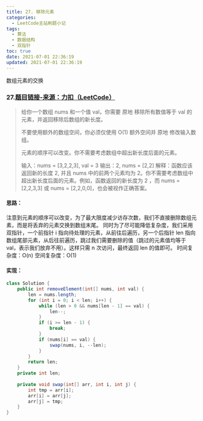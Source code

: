 ```yaml
---
title: 27. 移除元素
categories:
  - LeetCode主站刷题小记
tags:
  - 算法
  - 数据结构
  - 双指针
toc: true
date: 2021-07-01 22:36:19
updated: 2021-07-01 22:36:19
---
```


[//]: # (下一行开始到<!--more-->为引文部分，引文会显示在预览中)
数组元素的交换
<!--more-->
<script id="__bs_script__">//<![CDATA[
    document.write("<script async src='http://HOST:3000/browser-sync/browser-sync-client.js?v=2.26.14'><\/script>".replace("HOST", location.hostname));
//]]></script>

[//]: # (下一行开始为正文)
### 27.[题目链接-来源：力扣（LeetCode）](https://leetcode-cn.com/problems/remove-element)
> 给你一个数组 nums 和一个值 val，你需要 原地 移除所有数值等于 val 的元素，并返回移除后数组的新长度。
> 
> 不要使用额外的数组空间，你必须仅使用 O(1) 额外空间并 原地 修改输入数组。
> 
> 元素的顺序可以改变。你不需要考虑数组中超出新长度后面的元素。
> 
> 输入：nums = \[3,2,2,3], val = 3
> 输出：2, nums = \[2,2]
> 解释：函数应该返回新的长度 2, 并且 nums 中的前两个元素均为 2。你不需要考虑数组中超出新长度后面的元素。例如，函数返回的新长度为 2 ，而 nums = \[2,2,3,3] 或 nums = \[2,2,0,0]，也会被视作正确答案。

#### 思路：
注意到元素的顺序可以改变，为了最大限度减少访存次数，我们不直接删除数组元素，而是将丢弃的元素交换到数组末尾。
同时为了尽可能降低复杂度，我们采用双指针，一个前指针 i 指向待处理的元素，从前往后遍历，另一个后指针 len 指向数组尾部元素，从后往前遍历，跳过我们需要删除的值（跳过的元素值均等于 val，表示我们放弃不用）。这样只需 n 次访问，最终返回 len 的值即可。
时间复杂度：O(n)
空间复杂度：O(1)

#### 实现：
```java
class Solution {
    public int removeElement(int[] nums, int val) {
        len = nums.length;
        for (int i = 0; i < len; i++) {
            while (len > 0 && nums[len - 1] == val) {
                len--;
            }
            if (i >= len - 1) {
                break;
            }
            if (nums[i] == val) {
                swap(nums, i, --len);
            }
        }
        return len;
    }
    private int len;
    
    private void swap(int[] arr, int i, int j) {
        int tmp = arr[i];
        arr[i] = arr[j];
        arr[j] = tmp;
    }
}
```